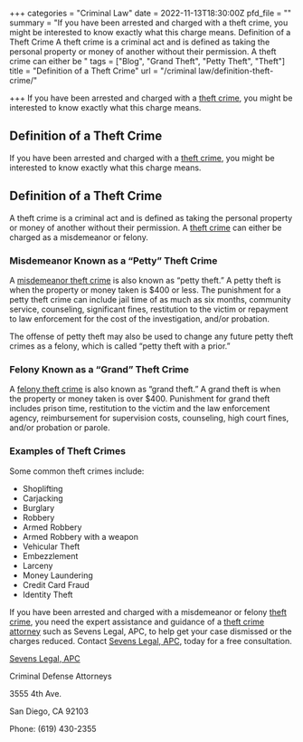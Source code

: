+++
categories = "Criminal Law"
date = 2022-11-13T18:30:00Z
pfd_file = ""
summary = "If you have been arrested and charged with a theft crime, you might be interested to know exactly what this charge means. Definition of a Theft Crime A theft crime is a criminal act and is defined as taking the personal property or money of another without their permission. A theft crime can either be "
tags = ["Blog", "Grand Theft", "Petty Theft", "Theft"]
title = "Definition of a Theft Crime"
url = "/criminal law/definition-theft-crime/"

+++
If you have been arrested and charged with a [theft crime](https://www.sevenslegal.com/san-diego-theft-lawyer/ "San Diego Theft Lawyer"), you might be interested to know exactly what this charge means.

## Definition of a Theft Crime

If you have been arrested and charged with a [theft crime](https://www.sevenslegal.com/san-diego-theft-lawyer/ "San Diego Theft Lawyer"), you might be interested to know exactly what this charge means.

## Definition of a Theft Crime

A theft crime is a criminal act and is defined as taking the personal property or money of another without their permission. A [theft crime](https://www.sevenslegal.com/san-diego-theft-lawyer/ "San Diego Theft Lawyer") can either be charged as a misdemeanor or felony.

### Misdemeanor Known as a “Petty” Theft Crime

A [misdemeanor theft crime](https://www.sevenslegal.com/san-diego-theft-lawyer/ "San Diego Theft Lawyer") is also known as “petty theft.” A petty theft is when the property or money taken is $400 or less. The punishment for a petty theft crime can include jail time of as much as six months, community service, counseling, significant fines, restitution to the victim or repayment to law enforcement for the cost of the investigation, and/or probation.

The offense of petty theft may also be used to change any future petty theft crimes as a felony, which is called “petty theft with a prior.”

### Felony Known as a “Grand” Theft Crime

A [felony theft crime](https://www.sevenslegal.com/san-diego-theft-lawyer/ "San Diego Theft Lawyer") is also known as “grand theft.” A grand theft is when the property or money taken is over $400. Punishment for grand theft includes prison time, restitution to the victim and the law enforcement agency, reimbursement for supervision costs, counseling, high court fines, and/or probation or parole.

### Examples of Theft Crimes

Some common theft crimes include:

* Shoplifting
* Carjacking
* Burglary
* Robbery
* Armed Robbery
* Armed Robbery with a weapon
* Vehicular Theft
* Embezzlement
* Larceny
* Money Laundering
* Credit Card Fraud
* Identity Theft

If you have been arrested and charged with a misdemeanor or felony [theft crime](https://www.sevenslegal.com/san-diego-theft-lawyer/ "San Diego Theft Lawyer"), you need the expert assistance and guidance of a [theft crime attorney](https://www.sevenslegal.com/san-diego-theft-lawyer/ "San Diego Theft Lawyer") such as Sevens Legal, APC, to help get your case dismissed or the charges reduced. Contact [Sevens Legal, APC](https://www.sevenslegal.com/ "Sevens Legal, APC"), today for a free consultation.

[Sevens Legal, APC](https://www.sevenslegal.com/ "Sevens Legal, APC")

Criminal Defense Attorneys

3555 4th Ave.

San Diego, CA 92103

Phone: (619) 430-2355
